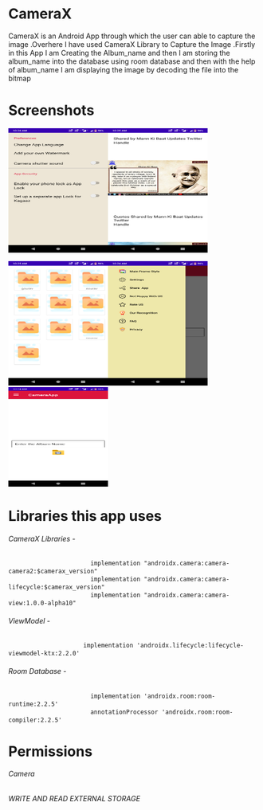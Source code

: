 # CameraX


CameraX  is an Android App through which the user can able to capture the image .Overhere I have used CameraX Library to Capture the Image .Firstly in this App I am Creating the 
Album_name and then I am storing the album_name into the database using room database and then with the help of album_name I am displaying the image by decoding the file  into the bitmap



# Screenshots

<img src="CameraXAppImages/feature_6.png" width="200" height="250"><img src="CameraXAppImages/feature_5.png" width="200" height="250">

<img src="CameraXAppImages/feature_3.png" width="200" height="250"><img src="CameraXAppImages/feature_2.png" width="200" height="250">
<img src="CameraXAppImages/feature_1.png" width="200" height="200">

# Libraries this app uses
###### CameraX Libraries - 
                         
    
                           implementation "androidx.camera:camera-camera2:$camerax_version"
                           implementation "androidx.camera:camera-lifecycle:$camerax_version"
                           implementation "androidx.camera:camera-view:1.0.0-alpha10"


 
  ###### ViewModel - 
                         implementation 'androidx.lifecycle:lifecycle-viewmodel-ktx:2.2.0'
   
  
         
         
   ###### Room Database   - 
                           implementation 'androidx.room:room-runtime:2.2.5'
                           annotationProcessor 'androidx.room:room-compiler:2.2.5'


# Permissions
###### Camera
###### WRITE AND READ EXTERNAL STORAGE
